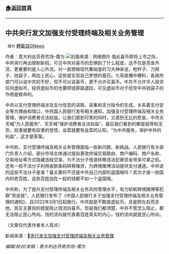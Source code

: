 ###  [:house:返回首頁](https://github.com/ourhimalayas/txt)
---


## 中共央行发文加强支付受理终端及相关业务管理
` 儒为` [轉載自GNews](https://gnews.org/zh-hans/1593503/)

作者：意大利达芬奇农场-儒为
![](https://assets.gnews.org/wp-content/uploads/2021/10/支付终端新规.jpeg)封面来源：网络图片
值此喜币即将上市之际，中共央行再出限制新招，可见中共对喜币的恐惧到了什么程度，这不仅是资金外流，更重要的是人心外流。对一直想做现代秦始皇的习大神来说，枪杆子、刀把子、钱袋子，再加上民心，这些是实现自己梦想的基石。七哥直播中爆料，各政府部门可以说中共的不好，但不可以谈喜币，更不允许买喜币。中共不允许华人投资任何虚拟币，投资虚拟币的也要把钱原路退回，可见虚拟币对于挖空中共钱袋子的作用是致命的。

中共以支付受理终端涉及支付信息的读取、采集和支付指令的生成，关系着支付安全等为理由和借口，中共国人民银行发布相关通知，加强支付受理终端及相关业务管理，保护消费者合法权益。让我们感到可笑的同时，又感到无比的悲哀，中共天天喊“为人民服务”、天天喊“保护消费者合法权益”，最后我们看到的都是屈辱和无奈。奴隶就要有奴隶的觉悟，韭菜就要有韭菜的认知，“为中共服务，保护中共的利益”，这才是答案。

中共称，支付受理终端及相关业务管理面临一些新问题、新挑战。人民银行有关部门负责人介绍，部分市场主体通过擅自更改终端交易路由、商户编码、商户名称、交易地址等方式隐藏违规交易，为不法分子借道转移违法犯罪资金带来可乘之机。还有一些不法分子利用收款条码转移赌资，为跨境赌博活动提供支付通道。中共说的这些不法分子是谁？最主要的不还是中共自己内部的盗国贼吗？其次才是一些国内的老百姓，这些百姓加在一起的钱都不如一个盗国贼。

中共称，为了提升支付受理终端及相关业务风险管理水平，有力斩断跨境赌博等犯罪“资金链”，人民银行发布了《中国人民银行关于加强支付受理终端及相关业务管理的通知》，自2022年3月1日起施行。中共就是不敢提虚拟币，总是顾左右而言他，其实主要目的就是阻止钱流向喜币。但是我们都清楚，中共不管怎么阻止，都无法阻止民心所向。钱的流向就代表着百姓真实的内心，钱的流向就是民心所向。

（文章仅代表作者本人观点）

新闻来源：🔗[央行发文加强支付受理终端及相关业务管理](http://www.news.cn/fortune/2021-10/13/c_1127954663.htm)

*编辑/校对/发稿：意大利达芬奇农场-儒为*
